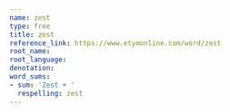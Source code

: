 ```yaml
---
name: zest
type: free
title: zest
reference_link: https://www.etymonline.com/word/zest
root_name: 
root_language: 
denotation: 
word_sums:
- sum: 'Zest + '
  respelling: zest
---
```

